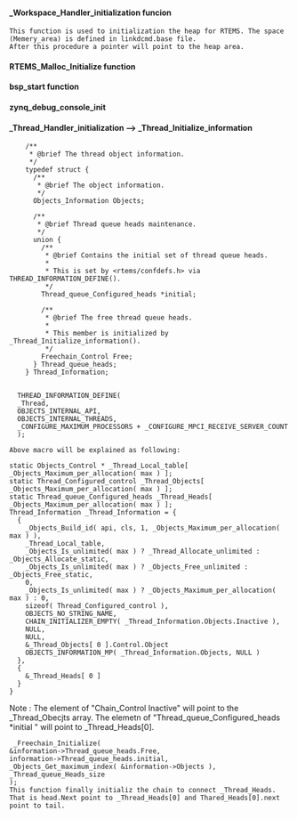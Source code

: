 ####  _Workspace_Handler_initialization funcion
    This function is used to initialization the heap for RTEMS. The space (Memery_area) is defined in linkdcmd.base file.    
    After this procedure a pointer will point to the heap area.


#### RTEMS_Malloc_Initialize function
    
    
    
#### bsp_start function



#### zynq_debug_console_init

#### _Thread_Handler_initialization --> _Thread_Initialize_information

        /**
         * @brief The thread object information.
         */
        typedef struct {
          /**
           * @brief The object information.
           */
          Objects_Information Objects;

          /**
           * @brief Thread queue heads maintenance.
           */
          union {
            /**
             * @brief Contains the initial set of thread queue heads.
             *
             * This is set by <rtems/confdefs.h> via THREAD_INFORMATION_DEFINE().
             */
            Thread_queue_Configured_heads *initial;

            /**
             * @brief The free thread queue heads.
             *
             * This member is initialized by _Thread_Initialize_information().
             */
            Freechain_Control Free;
          } Thread_queue_heads;
        } Thread_Information;
        
        
      THREAD_INFORMATION_DEFINE(
      _Thread,
      OBJECTS_INTERNAL_API,
      OBJECTS_INTERNAL_THREADS,
      _CONFIGURE_MAXIMUM_PROCESSORS + _CONFIGURE_MPCI_RECEIVE_SERVER_COUNT
      );
      
    Above macro will be explained as following:   

    static Objects_Control * _Thread_Local_table[ _Objects_Maximum_per_allocation( max ) ]; 
    static Thread_Configured_control _Thread_Objects[ _Objects_Maximum_per_allocation( max ) ]; 
    static Thread_queue_Configured_heads _Thread_Heads[ _Objects_Maximum_per_allocation( max ) ]; 
    Thread_Information _Thread_Information = { 
      { 
        _Objects_Build_id( api, cls, 1, _Objects_Maximum_per_allocation( max ) ), 
        _Thread_Local_table, 
        _Objects_Is_unlimited( max ) ? _Thread_Allocate_unlimited : _Objects_Allocate_static, 
        _Objects_Is_unlimited( max ) ? _Objects_Free_unlimited : _Objects_Free_static, 
        0, 
        _Objects_Is_unlimited( max ) ? _Objects_Maximum_per_allocation( max ) : 0, 
        sizeof( Thread_Configured_control ), 
        OBJECTS_NO_STRING_NAME, 
        CHAIN_INITIALIZER_EMPTY( _Thread_Information.Objects.Inactive ), 
        NULL, 
        NULL, 
        &_Thread_Objects[ 0 ].Control.Object 
        OBJECTS_INFORMATION_MP( _Thread_Information.Objects, NULL ) 
      }, 
      { 
        &_Thread_Heads[ 0 ] 
      } 
    }
    
 Note : The element of "Chain_Control Inactive" will point to the _Thread_Obecjts array.
           The elemetn of "Thread_queue_Configured_heads *initial " will point to _Thread_Heads[0].
           
     _Freechain_Initialize(
    &information->Thread_queue_heads.Free,
    information->Thread_queue_heads.initial,
    _Objects_Get_maximum_index( &information->Objects ),
    _Thread_queue_Heads_size
    );
    This function finally initializ the chain to connect _Thread_Heads.  That is head.Next point to _Thread_Heads[0] and Thared_Heads[0].next point to tail.   
